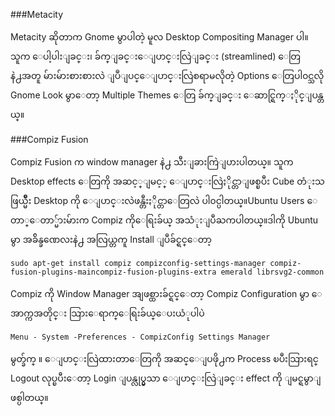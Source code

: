 ###Metacity

Metacity ဆိုတာက Gnome မွာပါတဲ့ မူလ Desktop Compositing Manager ပါ။ သူက ေပါ့ပါးျခင္း၊
ခ်က္ျခင္းေျပာင္းလြဲျခင္း (streamlined) ေတြနဲ႕အတူ မ်ားမ်ားစားစားလဲ ျပဳျပင္ေျပာင္းလြဲစရာမလိုတဲ့ Options ေတြပါ၀င္သလို Gnome Look မွာေတာ့ Multiple Themes ေတြ ခ်က္ျခင္း ေဆာင္ရြက္ႏိုင္ျပန္တယ္။

###Compiz Fusion 

Compiz Fusion က window manager နဲ႕ သီးျခားကြဲျပားပါတယ္။ သူက Desktop effects ေတြကို 
အဆင့္ျမင့္ ေျပာင္းလြဲႏိုင္တာျဖစ္ၿပီး Cube တံုးသဖြယ္မ်ိဳး Desktop ကို ေျပာင္းလဲဖန္တီးႏိုင္တာေတြလဲ
ပါ၀င္ပါတယ္။Ubuntu Users ေတာ္ေတာ္မ်ားမ်ားက Compiz ကိုေရြးခ်ယ္ အသံုးျပဳႀကပါတယ္။ဒါကို Ubuntu မွာ အခ်ိန္ခဏေလးနဲ႕ အလြယ္တကူ Install ျပဳခ်င္ရင္ေတာ့

	sudo apt-get install compiz compizconfig-settings-manager compiz-fusion-plugins-maincompiz-fusion-plugins-extra emerald librsvg2-common

Compiz ကို Window Manager အျဖစ္ထားခ်င္ရင္ေတာ့ Compiz Configuration မွာ ေအာက္ကအတိုင္း သြားေရာက္ေရြးခ်ယ္ေပးယံုပါပဲ

	Menu - System -Preferences - CompizConfig Settings Manager

မွတ္ခ်က္ ။ ေျပာင္းလြဲထားတာေတြကို အဆင္ေျပဖို႕က Process ၿပီးသြားရင္ Logout လုပ္ၿပီးေတာ့ Login ျပန္လုပ္မွသာ ေျပာင္းလြဲျခင္း effect ကို ျမင္ရမွာျဖစ္ပါတယ္။
